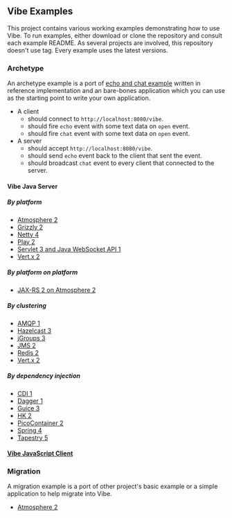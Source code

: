 ## Vibe Examples
This project contains various working examples demonstrating how to use Vibe. To run examples, either download or clone the repository and consult each example README. As several projects are involved, this repository doesn't use tag. Every example uses the latest versions. 

### Archetype
An archetype example is a port of [echo and chat example](http://vibe-project.github.io/projects/vibe-protocol/3.0.0-Alpha9/reference/#example) written in reference implementation and an bare-bones application which you can use as the starting point to write your own application.

* A client
    * should connect to `http://localhost:8080/vibe`.
    * should fire `echo` event with some text data on `open` event.
    * should fire `chat` event with some text data on `open` event.
* A server
    * should accept `http://localhost:8080/vibe`.
    * should send `echo` event back to the client that sent the event.
    * should broadcast `chat` event to every client that connected to the server.

#### Vibe Java Server
##### By platform
* [Atmosphere 2](https://github.com/vibe-project/vibe-examples/tree/master/archetype/vibe-java-server/platform/atmosphere2)
* [Grizzly 2](https://github.com/vibe-project/vibe-examples/tree/master/archetype/vibe-java-server/platform/grizzly2)
* [Netty 4](https://github.com/vibe-project/vibe-examples/tree/master/archetype/vibe-java-server/platform/netty4)
* [Play 2](https://github.com/vibe-project/vibe-examples/tree/master/archetype/vibe-java-server/platform/play2)
* [Servlet 3 and Java WebSocket API 1](https://github.com/vibe-project/vibe-examples/tree/master/archetype/vibe-java-server/platform/servlet3-jwa1)
* [Vert.x 2](https://github.com/vibe-project/vibe-examples/tree/master/archetype/vibe-java-server/platform/vertx2)

##### By platform on platform
* [JAX-RS 2 on Atmosphere 2](https://github.com/vibe-project/vibe-examples/tree/master/archetype/vibe-java-server/platform-on-platform/jaxrs2-atmosphere2)

##### By clustering
* [AMQP 1](https://github.com/vibe-project/vibe-examples/tree/master/archetype/vibe-java-server/clustering/amqp1)
* [Hazelcast 3](https://github.com/vibe-project/vibe-examples/tree/master/archetype/vibe-java-server/clustering/hazelcast3)
* [jGroups 3](https://github.com/vibe-project/vibe-examples/tree/master/archetype/vibe-java-server/clustering/jgroups3)
* [JMS 2](https://github.com/vibe-project/vibe-examples/tree/master/archetype/vibe-java-server/clustering/jms2)
* [Redis 2](https://github.com/vibe-project/vibe-examples/tree/master/archetype/vibe-java-server/clustering/redis2)
* [Vert.x 2](https://github.com/vibe-project/vibe-examples/tree/master/archetype/vibe-java-server/clustering/vertx2)

##### By dependency injection
* [CDI 1](https://github.com/vibe-project/vibe-examples/tree/master/archetype/vibe-java-server/dependency-injection/cdi1)
* [Dagger 1](https://github.com/vibe-project/vibe-examples/tree/master/archetype/vibe-java-server/dependency-injection/dagger1)
* [Guice 3](https://github.com/vibe-project/vibe-examples/tree/master/archetype/vibe-java-server/dependency-injection/guice3)
* [HK 2](https://github.com/vibe-project/vibe-examples/tree/master/archetype/vibe-java-server/dependency-injection/hk2)
* [PicoContainer 2](https://github.com/vibe-project/vibe-examples/tree/master/archetype/vibe-java-server/dependency-injection/picocontainer2)
* [Spring 4](https://github.com/vibe-project/vibe-examples/tree/master/archetype/vibe-java-server/dependency-injection/spring4)
* [Tapestry 5](https://github.com/vibe-project/vibe-examples/tree/master/archetype/vibe-java-server/dependency-injection/tapestry5)

#### [Vibe JavaScript Client](https://github.com/vibe-project/vibe-examples/tree/master/archetype/vibe-javascript-client)

### Migration
A migration example is a port of other project's basic example or a simple application to help migrate into Vibe.

* [Atmosphere 2](https://github.com/vibe-project/vibe-examples/tree/master/migration/atmosphere2)